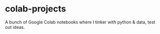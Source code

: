# colab-projects
A bunch of Google Colab notebooks where I tinker with python & data, test out ideas.
